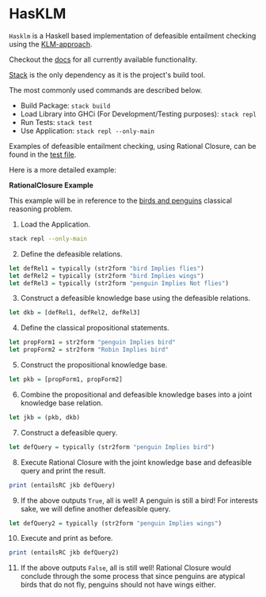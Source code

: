 # HasKLM

`Hasklm` is a Haskell based implementation of defeasible entailment checking using the [KLM-approach](https://open.uct.ac.za/handle/11427/32743?show=full).

Checkout the [docs](https://github.com/aidanjbailey/hasklm/tree/master/docs) for all currently available functionality.

[Stack](https://docs.haskellstack.org/en/stable/README/) is the only dependency as it is the project's build tool.

The most commonly used commands are described below.

- Build Package: `stack build`
- Load Library into GHCi (For Development/Testing purposes): `stack repl`
- Run Tests: `stack test`
- Use Application: `stack repl --only-main`

Examples of defeasible entailment checking, using Rational Closure, can be found in the [test file](https://github.com/aidanjbailey/hasklm/blob/master/test/MyLibTest.hs).

Here is a more detailed example:

**RationalClosure Example**

This example will be in reference to the [birds and penguins](https://projects.cs.uct.ac.za/honsproj/cgi-bin/view/2019/morris_ross.zip/images/comic-penguins-strip.png) classical reasoning problem.

1. Load the Application.

```sh
stack repl --only-main
```

2. Define the defeasible relations.

```haskell
let defRel1 = typically (str2form "bird Implies flies")
let defRel2 = typically (str2form "bird Implies wings")
let defRel3 = typically (str2form "penguin Implies Not flies")
```

3. Construct a defeasible knowledge base using the defeasible relations.

```haskell
let dkb = [defRel1, defRel2, defRel3]
```

4. Define the classical propositional statements.

```haskell
let propForm1 = str2form "penguin Implies bird"
let propForm2 = str2form "Robin Implies bird"
```

5. Construct the propositional knowledge base.

```haskell
let pkb = [propForm1, propForm2]
```

6. Combine the propositional and defeasible knowledge bases into a joint knowledge base relation.

```haskell
let jkb = (pkb, dkb)
```

7. Construct a defeasible query.

```haskell
let defQuery = typically (str2form "penguin Implies bird")
```

8. Execute Rational Closure with the joint knowledge base and defeasible query and print the result.

```haskell
print (entailsRC jkb defQuery)
```

9. If the above outputs `True`, all is well! A penguin is still a bird! For interests sake, we will define another defeasible query.

```haskell
let defQuery2 = typically (str2form "penguin Implies wings")
```

10. Execute and print as before.

```haskell
print (entailsRC jkb defQuery2)
```

11. If the above outputs `False`, all is still well! Rational Closure would conclude through the some process that since penguins are atypical birds that do not fly, penguins should not have wings either.
